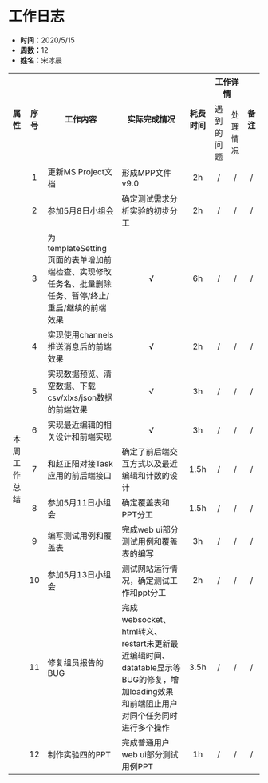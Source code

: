 <h1>工作日志</h1>
<ul>
    <li><strong>时间：</strong>2020/5/15</li>
    <li><strong>周数：</strong>12</li>
    <li><strong>姓名：</strong>宋冰晨</li>
</ul>
<table style="text-align:center">
  <tr>
    <th rowspan="2">属性</th>
    <th rowspan="2">序号</th>
    <th rowspan="2">工作内容</th>
    <th rowspan="2">实际完成情况</th>
    <th rowspan="2">耗费时间</th>
    <th colspan="2">工作详情</th>
    <th rowspan="2">备注</th>
  </tr>
  <tr>
    <td>遇到的问题</td>
    <td>处理情况</td>
  </tr>
  <tr>
    <td rowspan="12">本周工作总结</td>
    <td>1</td>
    <td style="text-align:left">更新MS Project文档</td>
    <td style="text-align:left">形成MPP文件v9.0</td>
    <td>2h</td>
    <td>/</td>
    <td>/</td>
    <td>/</td>
  </tr>
  <tr>
    <td>2</td>
    <td style="text-align:left">参加5月8日小组会</td>
    <td style="text-align:left">确定测试需求分析实验的初步分工</td>
    <td>2h</td>
    <td>/</td>
    <td>/</td>
    <td>/</td>
  </tr>
  <tr>
    <td>3</td>
    <td style="text-align:left">为templateSetting页面的表单增加前端检查、实现修改任务名、批量删除任务、暂停/终止/重启/继续的前端效果</td>
    <td>√</td>
    <td>6h</td>
    <td>/</td>
    <td>/</td>
    <td>/</td>
  </tr>
  <tr>
    <td>4</td>
    <td style="text-align:left">实现使用channels推送消息后的前端效果</td>
    <td>√</td>
    <td>2h</td>
    <td>/</td>
    <td>/</td>
    <td>/</td>
  </tr>
  <tr>
    <td>5</td>
    <td style="text-align:left">实现数据预览、清空数据、下载csv/xlxs/json数据的前端效果</td>
    <td>√</td>
    <td>3h</td>
    <td>/</td>
    <td>/</td>
    <td>/</td>
  </tr>
  <tr>
    <td>6</td>
    <td style="text-align:left">实现最近编辑的相关设计和前端实现</td>
    <td>√</td>
    <td>3h</td>
    <td>/</td>
    <td>/</td>
    <td>/</td>
  </tr>
  <tr>
    <td>7</td>
    <td style="text-align:left">和赵正阳对接Task应用的前后端接口</td>
    <td style="text-align:left">确定了前后端交互方式以及最近编辑和计数的设计</td>
    <td>1.5h</td>
    <td>/</td>
    <td>/</td>
    <td>/</td>
  </tr>
  <tr>
    <td>8</td>
    <td style="text-align:left">参加5月11日小组会</td>
    <td style="text-align:left">确定覆盖表和PPT分工</td>
    <td>1.5h</td>
    <td>/</td>
    <td>/</td>
    <td>/</td>
  </tr>
  <tr>
    <td>9</td>
    <td style="text-align:left">编写测试用例和覆盖表</td>
    <td style="text-align:left">完成web ui部分测试用例和覆盖表的编写</td>
    <td>3h</td>
    <td>/</td>
    <td>/</td>
    <td>/</td>
  </tr>
  <tr>
    <td>10</td>
    <td style="text-align:left">参加5月13日小组会</td>
    <td style="text-align:left">测试网站运行情况，确定测试工作和ppt分工</td>
    <td>2h</td>
    <td>/</td>
    <td>/</td>
    <td>/</td>
  </tr>
  <tr>
    <td>11</td>
    <td style="text-align:left">修复组员报告的BUG</td>
    <td style="text-align:left">完成websocket、html转义、restart未更新最近编辑时间、datatable显示等BUG的修复，增加loading效果和前端阻止用户对同个任务同时进行多个操作</td>
    <td>3.5h</td>
    <td>/</td>
    <td>/</td>
    <td>/</td>
  </tr>
  <tr>
    <td>12</td>
    <td style="text-align:left">制作实验四的PPT</td>
    <td style="text-align:left">完成普通用户web ui部分测试用例PPT</td>
    <td>1h</td>
    <td>/</td>
    <td>/</td>
    <td>/</td>
  </tr>
</table>
